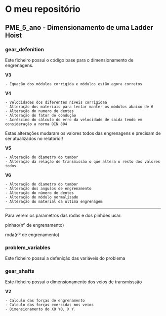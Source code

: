 # O meu repositório

## PME_5_ano - Dimensionamento de uma Ladder Hoist

### gear_defenition

Este ficheiro possui o código base para o dimensionamento de engrenagens.

**V3**

	- Equação dos módulos corrigida e módulos estão agora corretos

**V4**

	- Velocidades dos diferentes níveis corrigidaa
	- Alteração dos materiais para tentar manter os módulos abaixo de 6
	- Alteração do numero de dentes
	- Alteração do fator de condução
	- Acréscimo do cálculo do erro da velocidade de saida tendo em consideração a norma DIN 804

Estas alterações mudaram os valores todos das engrenagens e precisam de ser atualizados no relatório!!

**V5**

	- Alteração do diametro do tambor
	- Alteração da relação de transmissão o que altera o resto dos valores todos

**V6**

	- Alteração do diametro do tambor
	- Alteração dos angulos de engrenamento
	- Alteração do número de dentes
	- Alteração do módulo normalizado
	- Alteração do material da ultima engrenagem

---

Para verem os parametros das rodas e dos pinhões usar:

pinhao(nº de engrenamento)

roda(nº de engrenamento)

### problem_variables

Este ficheiro possui a defenição das variáveis do problema 

### gear_shafts

Este ficheiro possui o dimensionamento dos veios de transmisssão

**V2**

	- Calculo das forças de engrenamento
	- Calculo das forças exercidas nos veios
	- Dimensionamento do X0 Y0, X Y.
